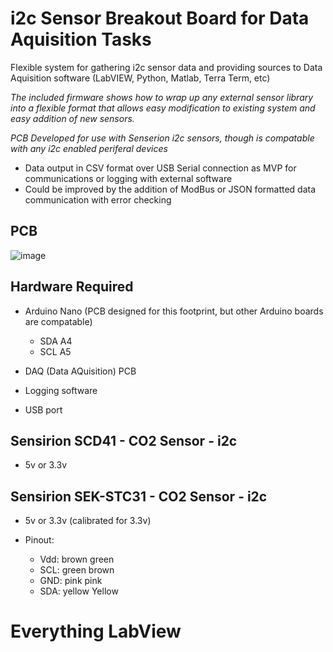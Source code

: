 # i2c Sensor Breakout Board for Data Aquisition Tasks
Flexible system for gathering i2c sensor data and providing sources to Data Aquisition software (LabVIEW, Python, Matlab, Terra Term, etc)

_The included firmware shows how to wrap up any external sensor library into a flexible format that allows easy modification to existing system and easy addition of 
new sensors._

_PCB Developed for use with Senserion i2c sensors, though is compatable with any i2c enabled periferal devices_

- Data output in CSV format over USB Serial connection as MVP for communications or logging with external software
- Could be improved by the addition of ModBus or JSON formatted data communication with error checking

## PCB

![image](https://github.com/ImogenWren/i2c-arduino-daq/assets/97303986/00418a14-c129-4d94-9d56-caf41dc0b3b5)


## Hardware Required
- Arduino Nano (PCB designed for this footprint, but other Arduino boards are compatable)
	- SDA A4
	- SCL A5
	
- DAQ (Data AQuisition) PCB
- Logging software
- USB port


## Sensirion SCD41 - CO2 Sensor - i2c
 - 5v or 3.3v


## Sensirion SEK-STC31 - CO2 Sensor - i2c

- 5v or 3.3v (calibrated for 3.3v)

 - Pinout: 
	- Vdd: brown    green
	- SCL: green    brown
	- GND: pink 	pink
	- SDA: yellow	Yellow
 
# Everything LabView

